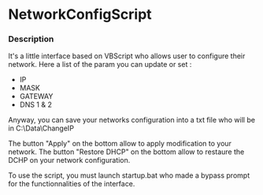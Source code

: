 # NetworkConfigScript

### Description

It's a little interface based on VBScript who allows user to configure their network.
Here a list of the param you can update or set : 

- IP
- MASK
- GATEWAY
- DNS 1 & 2


Anyway, you can save your networks configuration into a txt file who will be in C:\Data\ChangeIP

The button "Apply" on the bottom allow to apply modification to your network.
The button "Restore DHCP" on the bottom allow to restaure the DCHP on your network configuration.

To use the script, you must launch startup.bat who made a bypass prompt for the functionnalities of the interface.
